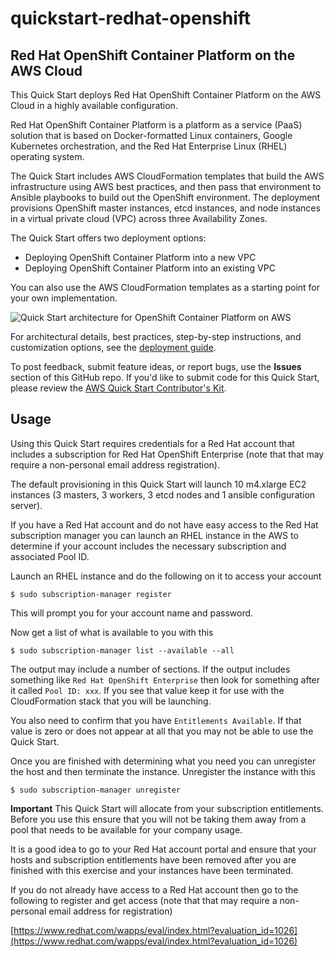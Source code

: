 # quickstart-redhat-openshift
## Red Hat OpenShift Container Platform on the AWS Cloud


This Quick Start deploys Red Hat OpenShift Container Platform on the AWS Cloud in a highly available configuration.

Red Hat OpenShift Container Platform is a platform as a service (PaaS) solution that is based on Docker-formatted Linux containers, Google Kubernetes orchestration, and the Red Hat Enterprise Linux (RHEL) operating system.

The Quick Start includes AWS CloudFormation templates that build the AWS infrastructure using AWS best practices, and then pass that environment to Ansible playbooks to build out the OpenShift environment. The deployment provisions OpenShift master instances, etcd instances, and node instances in a virtual private cloud (VPC) across three Availability Zones.

The Quick Start offers two deployment options:

- Deploying OpenShift Container Platform into a new VPC
- Deploying OpenShift Container Platform into an existing VPC

You can also use the AWS CloudFormation templates as a starting point for your own implementation.

![Quick Start architecture for OpenShift Container Platform on AWS](https://d0.awsstatic.com/partner-network/QuickStart/datasheets/redhat-openshift-on-aws-architecture.png)

For architectural details, best practices, step-by-step instructions, and customization options, see the [deployment guide](https://s3.amazonaws.com/quickstart-reference/redhat/openshift/latest/doc/red-hat-openshift-on-the-aws-cloud.pdf).

To post feedback, submit feature ideas, or report bugs, use the **Issues** section of this GitHub repo.
If you'd like to submit code for this Quick Start, please review the [AWS Quick Start Contributor's Kit](https://aws-quickstart.github.io/). 

## Usage
Using this Quick Start requires credentials for a Red Hat account that includes a subscription for Red Hat OpenShift Enterprise (note that that may require a non-personal email address registration).

The default provisioning in this Quick Start will launch 10 m4.xlarge EC2 instances (3 masters, 3 workers, 3 etcd nodes and 1 ansible configuration server).

If you have a Red Hat account and do not have easy access to the Red Hat subscription manager you can launch an RHEL instance in the AWS to determine if your account includes the necessary subscription and associated Pool ID.

Launch an RHEL instance and do the following on it to access your account

    $ sudo subscription-manager register

This will prompt you for your account name and password.

Now get a list of what is available to you with this

    $ sudo subscription-manager list --available --all

The output may include a number of sections.
If the output includes something like ```Red Hat OpenShift Enterprise``` then look for something after it called ```Pool ID: xxx```.
If you see that value keep it for use with the CloudFormation stack that you will be launching.

You also need to confirm that you have ```Entitlements Available```.
If that value is zero or does not appear at all that you may not be able to use the Quick Start.

Once you are finished with determining what you need you can unregister the host and then terminate the instance.
Unregister the instance with this

    $ sudo subscription-manager unregister
**Important**
This Quick Start will allocate from your subscription entitlements.
Before you use this ensure that you will not be taking them away from a pool that needs to be available for your company usage.

It is a good idea to go to your Red Hat account portal and ensure that your hosts and subscription entitlements have been removed after you are finished with this exercise and your instances have been terminated.

If you do not already have access to a Red Hat account then go to the following to register and get access (note that that may require a non-personal email address for registration)

[https://www.redhat.com/wapps/eval/index.html?evaluation_id=1026](https://www.redhat.com/wapps/eval/index.html?evaluation_id=1026)
